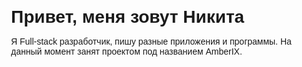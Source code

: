 <!DOCTYPE html>
<html lang="en">
<head>
    <meta charset="UTF-8">
    <meta name="viewport" content="width=device-width, initial-scale=1.0">
    <title>Моя биография на GitHub</title>
    <style>
        body {
            font-family: Arial, sans-serif;
        }
        .container {
            max-width: 600px;
            margin: 0 auto;
            padding: 20px;
        }
        h1, h2, p {
            margin-bottom: 15px;
        }
    </style>
</head>
<body>
    <div class="container">
        <h1>Привет, меня зовут Никита</h1>
        <p>Я Full-stack разработчик, пишу разные приложения и программы. На данный момент занят проектом под названием AmberIX.</p>
    </div>
</body>
</html>
